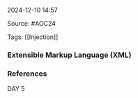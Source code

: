 
2024-12-10 14:57

Source: #AOC24 

Tags: [[Injection]]

### Extensible Markup Language (XML)



### References
DAY 5 